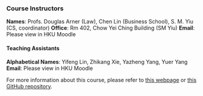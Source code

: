 ### Course Instructors

**Names**: Profs. Douglas Arner (Law), Chen Lin (Business School), S. M. Yiu (CS, coordinator)
**Office**: Rm 402, Chow Yei Ching Building (SM Yiu)
**Email**: Please view in HKU Moodle

#### Teaching Assistants

**Alphabetical Names**: Yifeng Lin, Zhikang Xie, Yazheng Yang, Yuer Yang
**Email**: Please view in HKU Moodle

For more information about this course, please refer to [this webpage](https://commoncore.hku.hk/ccst9080/) or [this GitHub repository](https://github.com/BatchClayderman/CCST9080_FinTech). 

